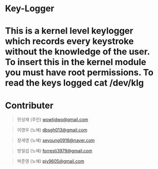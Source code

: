# Key-Logger
This is a kernel level keylogger which records every keystroke without the knowledge of the user.
To insert this in the kernel module you must have root permissions.
To read the keys logged cat /dev/klg 
=======
# Contributer

> 민성재 (주인) wowtjdwo@gmail.com

> 이영우 (노예) dbsgh013@gmail.com

> 장세영 (노예) seyoung0916@naver.com

> 방일섭 (노예) forresti3979@gmail.com

> 박준영 (노예) pjy9605@gmail.com
